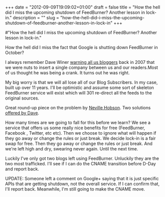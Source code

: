 +++
date = "2012-09-09T19:09:02+01:00"
draft = false
title = "How the hell did I miss the upcoming shutdown of FeedBurner? Another lesson in lock-in."
description = ""
slug = "how-the-hell-did-i-miss-the-upcoming-shutdown-of-feedburner-another-lesson-in-lock-in"
+++

#"How the hell did I miss the upcoming shutdown of FeedBurner? Another lesson in lock-in."

How the hell did I miss the fact that Google is shutting down FeedBurner in October?

I always remember Dave Winer <a href="http://scripting.com/stories/2007/07/21/whyFeedburnerIsTrouble.html">warning all us bloggers</a> back in 2007 that we were nuts to insert a single company between us and our readers.Most of us thought he was being a crank. It turns out he was right.

My big worry is that we will all lose all of our Blog Subscribers. In my case, built up over 11 years. I'll be optimistic and assume some sort of skeleton FeedBurner service will exist which will 301 re-direct all the feeds to the original sources.

Great round-up piece on the problem by <a href="http://www.nevillehobson.com/2012/09/09/prepare-for-goodbye-feedburner-in-october-2012/">Neville Hobson</a>. Two solutions <a href="http://threads.scripting.com/8312ByDw/theFutureOfFeedburner">offered by Dave</a>.

How many times are we going to fall for this before we learn? We see a service that offers us some really nice benefits for free (FeedBurner, Facebook , Twitter, etc etc). Then we choose to ignore what will happen if they go away or change the rules or just break. We decide lock-in is a fair swap for free. Then they go away or change the rules or just break. And we're left high and dry, swearing never again. Until the next time.

Luckily I've only got two blogs left using FeedBurner. Unluckily they are the two most trafficked. I'll see if I can do the CNAME transition before D-Day and report back.

UPDATE: Someone left a comment on Google+ saying that it is just specific APIs that are getting shutdown, not the overall service. If I can confirm that, I'll report back. Meanwhile, I'm still going to make the CNAME move.

&nbsp;
